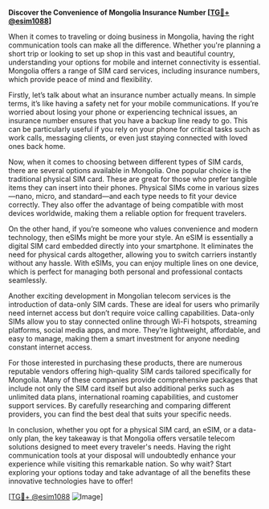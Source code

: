 **Discover the Convenience of Mongolia Insurance Number [[TG💪+ @esim1088](https://t.me/s/esim1088)]**

When it comes to traveling or doing business in Mongolia, having the right communication tools can make all the difference. Whether you're planning a short trip or looking to set up shop in this vast and beautiful country, understanding your options for mobile and internet connectivity is essential. Mongolia offers a range of SIM card services, including insurance numbers, which provide peace of mind and flexibility.

Firstly, let’s talk about what an insurance number actually means. In simple terms, it’s like having a safety net for your mobile communications. If you’re worried about losing your phone or experiencing technical issues, an insurance number ensures that you have a backup line ready to go. This can be particularly useful if you rely on your phone for critical tasks such as work calls, messaging clients, or even just staying connected with loved ones back home.

Now, when it comes to choosing between different types of SIM cards, there are several options available in Mongolia. One popular choice is the traditional physical SIM card. These are great for those who prefer tangible items they can insert into their phones. Physical SIMs come in various sizes—nano, micro, and standard—and each type needs to fit your device correctly. They also offer the advantage of being compatible with most devices worldwide, making them a reliable option for frequent travelers.

On the other hand, if you’re someone who values convenience and modern technology, then eSIMs might be more your style. An eSIM is essentially a digital SIM card embedded directly into your smartphone. It eliminates the need for physical cards altogether, allowing you to switch carriers instantly without any hassle. With eSIMs, you can enjoy multiple lines on one device, which is perfect for managing both personal and professional contacts seamlessly.

Another exciting development in Mongolian telecom services is the introduction of data-only SIM cards. These are ideal for users who primarily need internet access but don’t require voice calling capabilities. Data-only SIMs allow you to stay connected online through Wi-Fi hotspots, streaming platforms, social media apps, and more. They’re lightweight, affordable, and easy to manage, making them a smart investment for anyone needing constant internet access.

For those interested in purchasing these products, there are numerous reputable vendors offering high-quality SIM cards tailored specifically for Mongolia. Many of these companies provide comprehensive packages that include not only the SIM card itself but also additional perks such as unlimited data plans, international roaming capabilities, and customer support services. By carefully researching and comparing different providers, you can find the best deal that suits your specific needs.

In conclusion, whether you opt for a physical SIM card, an eSIM, or a data-only plan, the key takeaway is that Mongolia offers versatile telecom solutions designed to meet every traveler's needs. Having the right communication tools at your disposal will undoubtedly enhance your experience while visiting this remarkable nation. So why wait? Start exploring your options today and take advantage of all the benefits these innovative technologies have to offer!

[[TG💪+ @esim1088](https://t.me/s/esim1088) ![Image](https://i.postimg.cc/Y0z9fWf4/image.png)]